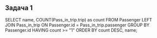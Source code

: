 ## Задача 1
SELECT name, COUNT(Pass_in_trip.trip) as count FROM Passenger
LEFT JOIN  Pass_in_trip ON Passenger.id = Pass_in_trip.passenger
GROUP BY Passenger.id HAVING count >= "1"
ORDER BY count DESC, name;

